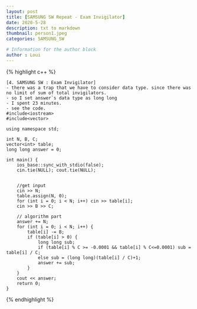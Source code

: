 ```yaml
---
layout: post
title: [SAMSUNG SW Repeat - Exam Invigilator]
date: 2020-5-28
description: txt to markdown
thumbnail: person1.jpeg
categories: SAMSUNG_SW

# Information for the author block
author : Loui
---
```


{% highlight c++ %}

	[4. SAMSUNG SW : Exam Invigilator]
	- there was a trap that we have to consider data type. since there was no limit of sum of total invigilators.
	- so I set answer`s data type as long long
	- I spent 23 minutes.
	- see the code.
	#include<iostream>
	#include<vector>
	
	using namespace std;
	
	int N, B, C;
	vector<int> table;
	long long answer = 0;
	
	int main() {
		ios_base::sync_with_stdio(false);
		cin.tie(NULL); cout.tie(NULL);
	
	
		//get input
		cin >> N;
		table.assign(N, 0);
		for (int i = 0; i < N; i++) cin >> table[i];
		cin >> B >> C;
	
		// algorithm part
		answer += N;
		for (int i = 0; i < N; i++) {
			table[i] -= B;
			if (table[i] > 0) {
				long long sub;
				if (table[i] % C >= -0.0001 && table[i] % C<=0.0001) sub = table[i] / C;
				else sub = (long long)(table[i] / C)+1;
				answer += sub;
			}
		}
		cout << answer;
		return 0;
	}

{% endhighlight %}
